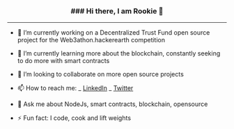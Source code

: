 <h3 align="center">  ### Hi there, I am Rookie 👋 </h3>
<hr>

- 🔭 I’m currently working on a Decentralized Trust Fund open source project for the Web3athon.hackerearth competition

- 🌱 I’m currently learning more about the blockchain, constantly seeking to do more with smart contracts

- 👯 I’m looking to collaborate on more open source projects 

- 📫 How to reach me: 
 _ <a href="https://www.linkedin.com/in/tarvey-avwunufe-008126233/">LinkedIn</a>
 _ <a href="https://twitter.com/Dominoking11">Twitter</a>

- 💬 Ask me about NodeJs, smart contracts, blockchain, opensource

- ⚡ Fun fact: I code, cook and lift weights

<!--
**avwunufe/avwunufe** is a ✨ _special_ ✨ repository because its `README.md` (this file) appears on your GitHub profile.

Here are some ideas to get you started:

 

-
-->

